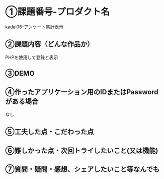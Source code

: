 

# ①課題番号-プロダクト名
kadai06-アンケート集計表示



## ②課題内容（どんな作品か）
PHPを使用して登録と表示

## ③DEMO

## ④作ったアプリケーション用のIDまたはPasswordがある場合

なし

## ⑤工夫した点・こだわった点



## ⑥難しかった点・次回トライしたいこと(又は機能)



## ⑦質問・疑問・感想、シェアしたいこと等なんでも
